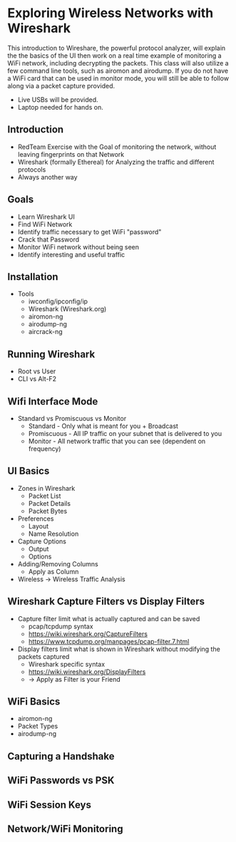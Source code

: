 # Exploring Wireless Networks with Wireshark

This introduction to Wireshare, the powerful protocol analyzer, will explain the the basics of the UI then work on a real time example of monitoring a WiFi network, including decrypting the packets.  This class will also utilize a few command line tools, such as airomon and airodump.  If you do not have a WiFi card that can be used in monitor mode, you will still be able to follow along via a packet capture provided.  
* Live USBs will be provided.
* Laptop needed for hands on.


## Introduction
- RedTeam Exercise with the Goal of monitoring the network, without leaving fingerprints on that Network
- Wireshark (formally Ethereal) for Analyzing the traffic and different protocols
- Always another way

## Goals
- Learn Wireshark UI
- Find WiFi Network
- Identify traffic necessary to get WiFi "password"
- Crack that Password
- Monitor WiFi network without being seen
- Identify interesting and useful traffic

## Installation
- Tools
  - iwconfig/ipconfig/ip
  - Wireshark (Wireshark.org)
  - airomon-ng
  - airodump-ng
  - aircrack-ng

## Running Wireshark
- Root vs User
- CLI vs Alt-F2

## Wifi Interface Mode
- Standard vs Promiscuous vs Monitor
  - Standard - Only what is meant for you + Broadcast
  - Promiscuous - All IP traffic on your subnet that is delivered to you
  - Monitor - All network traffic that you can see (dependent on frequency)

## UI Basics
- Zones in Wireshark
  - Packet List
  - Packet Details
  - Packet Bytes
- Preferences
  - Layout
  - Name Resolution
- Capture Options
  - Output
  - Options
- Adding/Removing Columns
  - Apply as Column
- Wireless -> Wireless Traffic Analysis

## Wireshark Capture Filters vs Display Filters
- Capture filter limit what is actually captured and can be saved
  - pcap/tcpdump syntax
  - https://wiki.wireshark.org/CaptureFilters
  - https://www.tcpdump.org/manpages/pcap-filter.7.html
- Display filters limit what is shown in Wireshark without modifying the packets captured
  - Wireshark specific syntax
  - https://wiki.wireshark.org/DisplayFilters
  - <right-click> -> Apply as Filter is your Friend

## WiFi Basics
- airomon-ng
- Packet Types
- airodump-ng

## Capturing a Handshake

## WiFi Passwords vs PSK

## WiFi Session Keys

## Network/WiFi Monitoring
